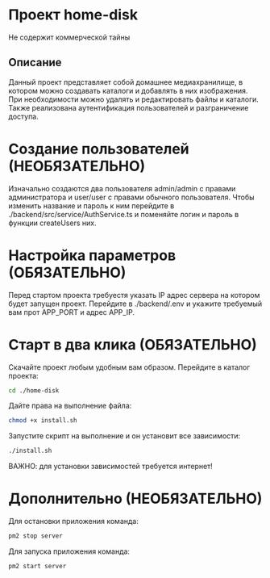 # Проект home-disk

Не содержит коммерческой тайны

## Описание

Данный проект представляет собой домашнее медиахранилище, в котором можно создавать каталоги и добавлять в них изображения. При необходимости можно удалять и редактировать файлы и каталоги. Также реализована аутентификация пользователей и разграничение доступа.

# Создание пользователей (НЕОБЯЗАТЕЛЬНО)

Изначально создаются два пользователя admin/admin с правами администратора и user/user с правами обычного пользователя.
Чтобы изменить название и пароль к ним перейдите в ./backend/src/service/AuthService.ts и поменяйте логин и пароль в функции createUsers них.

# Настройка параметров (ОБЯЗАТЕЛЬНО)

Перед стартом проекта требуестя указать IP адрес сервера на котором будет запущен проект. Перейдите в ./backend/.env и укажите требуемый вам прот APP_PORT и адрес APP_IP.

# Старт в два клика (ОБЯЗАТЕЛЬНО)

Скачайте проект любым удобным вам образом.
Перейдите в каталог проекта:

```bash
cd ./home-disk
```

Дайте права на выполнение файла:

```bash
chmod +x install.sh
```

Запустите скрипт на выполнение и он установит все зависимости:

```bash
./install.sh
```

ВАЖНО: для установки зависимостей требуется интернет!

# Дополнительно (НЕОБЯЗАТЕЛЬНО)

Для остановки приложения команда:

```bash
pm2 stop server
```

Для запуска приложения команда:

```bash
pm2 start server
```
